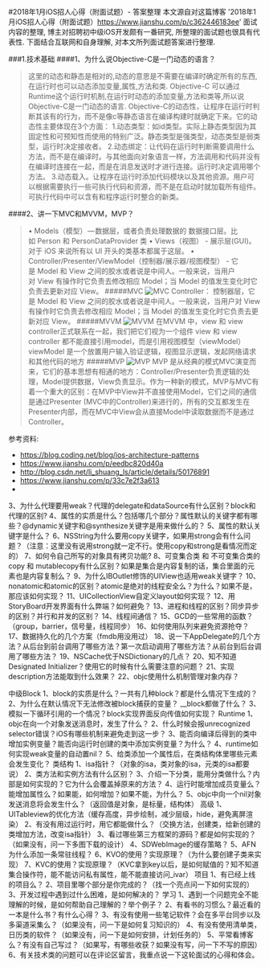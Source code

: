 #2018年1月iOS招人心得（附面试题）- 答案整理
本文源自对这篇博客 '2018年1月iOS招人心得（附面试题）<https://www.jianshu.com/p/c362446183ee>' 面试内容的整理, 博主对招聘初中级iOS开发颇有一番研究, 所整理的面试题也很具有代表性. 下面结合互联网和自身理解, 对本文所列面试题答案进行整理.

###1.技术基础
####1、为什么说Objective-C是一门动态的语言？
> 这里的动态和静态是相对的,动态的意思是不需要在编译时确定所有的东西,在运行时也可以动态添加变量,属性,方法和类. Objective-C 可以通过Runtime这个运行时机制,在运行时动态的添加变量,方法和类等,所以说Objective-C是一门动态的语言. 
> Objective-C的动态性，让程序在运行时判断其该有的行为，而不是像c等静态语言在编译构建时就确定下来。它的动态性主要体现在3个方面：
	1.动态类型：如id类型。实际上静态类型因为其固定性和可预知性而使用的特别广泛。静态类型是强类型，动态类型是弱类型，运行时决定接收者。
	2.动态绑定：让代码在运行时判断需要调用什么方法，而不是在编译时。与其他面向对象语言一样，方法调用和代码并没有在编译时连接在一起，而是在消息发送时才进行连接。运行时决定调用哪个方法。
	3.动态载入。让程序在运行时添加代码模块以及其他资源。用户可以根据需要执行一些可执行代码和资源，而不是在启动时就加载所有组件。可执行代码中可以含有和程序运行时整合的新类。

####2、讲一下MVC和MVVM，MVP？
> 	•	Models（模型） — 数据层，或者负责处理数据的 数据接口层。比如 Person 和 PersonDataProvider 类
	•	Views（视图） - 展示层(GUI)。对于 iOS 来说所有以 UI 开头的类基本都属于这层。
	•	Controller/Presenter/ViewModel（控制器/展示器/视图模型） - 它是 Model 和 View 之间的胶水或者说是中间人。一般来说，当用户对 View 有操作时它负责去修改相应 Model；当 Model 的值发生变化时它负责去更新对应 View。
#####MVC
> ![MVC](https://dn-coding-net-production-pp.qbox.me/8d779f6a-265b-43c3-90be-dc9997b9963d.png)
	Controller： 控制器层，它是 Model 和 View 之间的胶水或者说是中间人。一般来说，当用户对 View 有操作时它负责去修改相应 Model；当 Model 的值发生变化时它负责去更新对应 View。
#####MVVM
> ![MVVM](https://dn-coding-net-production-pp.qbox.me/1b8ff549-4fa4-489a-adf3-e8ba52e6bb96.png)
	在MVVM 中，view 和 view controller正式联系在一起，我们把它们视为一个组件
view 和 view controller 都不能直接引用model，而是引用视图模型（viewModel）
viewModel 是一个放置用户输入验证逻辑，视图显示逻辑，发起网络请求和其他代码的地方
#####MVP
> ![MVP](https://dn-coding-net-production-pp.qbox.me/d8ad72b3-f150-4988-af6f-0db785c40793.png)
	MVP 是从经典的模式MVC演变而来，它们的基本思想有相通的地方：Controller/Presenter负责逻辑的处理，Model提供数据，View负责显示。作为一种新的模式，MVP与MVC有着一个重大的区别：在MVP中View并不直接使用Model，它们之间的通信是通过Presenter (MVC中的Controller)来进行的，所有的交互都发生在Presenter内部，而在MVC中View会从直接Model中读取数据而不是通过 Controller。


参考资料:
* <https://blog.coding.net/blog/ios-architecture-patterns>
* <https://www.jianshu.com/p/eedbc820d40a>
* <http://blog.csdn.net/li_shuang_ls/article/details/50176891>
* <https://www.jianshu.com/p/33c7e2f3a613>
* 
3、为什么代理要用weak？代理的delegate和dataSource有什么区别？block和代理的区别?
4、属性的实质是什么？包括哪几个部分？属性默认的关键字都有哪些？@dynamic关键字和@synthesize关键字是用来做什么的？
5、属性的默认关键字是什么？
6、NSString为什么要用copy关键字，如果用strong会有什么问题？（注意：这里没有说用strong就一定不行。使用copy和strong是看情况而定的）
7、如何令自己所写的对象具有拷贝功能?
8、可变集合类 和 不可变集合类的 copy 和 mutablecopy有什么区别？如果是集合是内容复制的话，集合里面的元素也是内容复制么？
9、为什么IBOutlet修饰的UIView也适用weak关键字？
10、nonatomic和atomic的区别？atomic是绝对的线程安全么？为什么？如果不是，那应该如何实现？
11、UICollectionView自定义layout如何实现？
12、用StoryBoard开发界面有什么弊端？如何避免？
13、进程和线程的区别？同步异步的区别？并行和并发的区别？
14、线程间通信？
15、GCD的一些常用的函数？（group，barrier，信号量，线程同步）
16、如何使用队列来避免资源抢夺？
17、数据持久化的几个方案（fmdb用没用过）
18、说一下AppDelegate的几个方法？从后台到前台调用了哪些方法？第一次启动调用了哪些方法？从前台到后台调用了哪些方法？
19、NSCache优于NSDictionary的几点？
20、知不知道Designated Initializer？使用它的时候有什么需要注意的问题？
21、实现description方法能取到什么效果？
22、objc使用什么机制管理对象内存？

中级Block
1、block的实质是什么？一共有几种block？都是什么情况下生成的？
2、为什么在默认情况下无法修改被block捕获的变量？ __block都做了什么？
3、模拟一下循环引用的一个情况？block实现界面反向传值如何实现？
Runtime
1、objc在向一个对象发送消息时，发生了什么？
2、什么时候会报unrecognized selector错误？iOS有哪些机制来避免走到这一步？
3、能否向编译后得到的类中增加实例变量？能否向运行时创建的类中添加实例变量？为什么？
4、runtime如何实现weak变量的自动置nil？
5、给类添加一个属性后，在类结构体里哪些元素会发生变化？
类结构
1、isa指针？（对象的isa，类对象的isa，元类的isa都要说）
2、类方法和实例方法有什么区别？
3、介绍一下分类，能用分类做什么？内部是如何实现的？它为什么会覆盖掉原来的方法？
4、运行时能增加成员变量么？能增加属性么？如果能，如何增加？如果不能，为什么？
5、objc中向一个nil对象发送消息将会发生什么？（返回值是对象，是标量，结构体）
高级
1、UITableview的优化方法（缓存高度，异步绘制，减少层级，hide，避免离屏渲染）
2、有没有用过运行时，用它都能做什么？（交换方法，创建类，给新创建的类增加方法，改变isa指针）
3、看过哪些第三方框架的源码？都是如何实现的？（如果没有，问一下多图下载的设计）
4、SDWebImage的缓存策略？
5、AFN为什么添加一条常驻线程？
6、KVO的使用？实现原理？（为什么要创建子类来实现）
7、KVC的使用？实现原理？（KVC拿到key以后，是如何赋值的？知不知道集合操作符，能不能访问私有属性，能不能直接访问_ivar）
项目
1、有已经上线的项目么？
2、项目里哪个部分是你完成的？（找一个亮点问一下如何实现的）
3、开发过程中遇到过什么困难，是如何解决的？
学习
1、遇到一个问题完全不能理解的时候，是如何帮助自己理解的？举个例子？
2、有看书的习惯么？最近看的一本是什么书？有什么心得？
3、有没有使用一些笔记软件？会在多平台同步以及多渠道采集么？（如果没有，问一下是如何复习知识的）
4、有没有使用清单类，日历类的软件？（如果没有，问一下是如何安排，计划任务的）
5、平常看博客么？有没有自己写过？（如果写，有哪些收获？如果没有写，问一下不写的原因）
6、有关技术类的问题可以在评论区留言，我重点说一下这轮面试的心得和体会。



